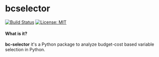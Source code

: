 
# bcselector

[![Build Status](https://travis-ci.com/Kaketo/bcselector.svg?branch=master)](https://travis-ci.com/Kaketo/bcselector)
[![License: MIT](https://img.shields.io/badge/License-MIT-yellow.svg)](https://opensource.org/licenses/MIT)

#### What is it?
**bc-selector** it's a Python package to analyze budget-cost based variable selection in Python.
